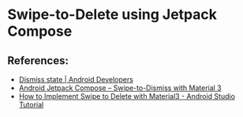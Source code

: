 # Swipe-to-Delete using Jetpack Compose

## References:
- [Dismiss state | Android Developers](https://developer.android.com/reference/kotlin/androidx/compose/material/DismissState)
- [Android Jetpack Compose – Swipe-to-Dismiss with Material 3](https://www.geeksforgeeks.org/android-jetpack-compose-swipe-to-dismiss-with-material-3/)
- [How to Implement Swipe to Delete with Material3 - Android Studio Tutorial](https://www.youtube.com/watch?v=IlI6GgC_j78)
